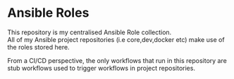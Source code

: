 # Ansible Roles

This repository is my centralised Ansible Role collection.  
All of my Ansible project repositories (i.e core,dev,docker etc) make use of the roles stored here.  
  
From a CI/CD perspective, the only workflows that run in this repository are stub workflows used to trigger workflows in project repositories.  